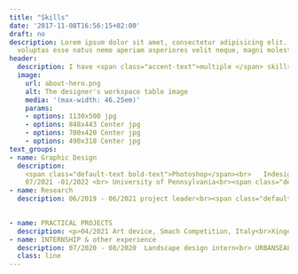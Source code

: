 ```yaml
---
title: "Skills"
date: '2017-11-08T16:56:15+02:00'
draft: no
description: Lorem ipsum dolor sit amet, consectetur adipisicing elit. Dolores porro
  voluptas esse natus nemo aperiam asperiores velit neque, magni molestiae!
header:
  description: I have <span class="accent-text">multiple </span> skills in different areas.
  image:
    url: about-hero.png
    alt: The designer's workspace table image
    media: '(max-width: 46.25em)'
    params:
    - options: 1130x500 jpg
    - options: 848x443 Center jpg
    - options: 700x420 Center jpg
    - options: 490x318 Center jpg
text_groups:
- name: Graphic Design
  description: 
    <span class="default-text bold-text">Photoshop</span><br>	Indesign<br><span class="default-text bold-text">Summer    Project:Energy and future city:Innovative Architecture </span><br><br>
    07/2021 -01/2022 <br> University of Pennsylvania<br><span class="default-text bold-text">Master of Landscape Architecture </span><br>
- name: Research
  description: 06/2019 - 06/2021 project leader<br><span class="default-text bold-text">National-level Entrepreneurship and   Innovation Program</span><br>Restoration Research on the Landscape Image of the Ancient Canal based on Beijing Water Conservancy -Taking Ba River as an Example<br>- Classified the historical information of Ba River and collected information of status qu<br>- Compared the information to obtain a feasible restoration method<br>06/2018 - 09/2019 project leader<br><span class="default-text bold-text">School-level Entrepreneurship and   Innovation Program</span><br>Research on Cultural Spirit Activation of Campus Landscape with Micro-transformation <br>- Investigated the historical changes of campus landscape<br>- Analyzed the reason behind campus landscape collages and proposed strategy

  
- name: PRACTICAL PROJECTS
  description: <p>04/2021 Art device, Smach Competition, Italy<br>Xinge Zhang	x Jiaqi Qiu</p> <a    href="https://www.smach.it/xinge-zhang-jiaqi-qiu">Fragile as a rainbow</a>  <p>07/2019 SECOND PRIZE UIA-CBA Construction Workshop</p> Beijing Forestry University x Chiba University <p><a href="https://www.gooood.cn/recycling-station-in-the-pear-orchard-china-beijing-forestry-university-chiba-university.htm">Liyuan Garbage Collection Station</a></p><p>05/2020 Renovation Project of Old Neighborhood in Xicheng District, Beijing, China</p> 07/2019 'Field Trip to Buried Hill 'Summer Landscape Workshop for College Students on 		Traditional Chinese Villages<br> <a    href="https://www.bilibili.com/video/av65690649/">Flower House· Bamboo Pavilion</a> 
- name: INTERNSHIP & other experience
  description: 07/2020 - 08/2020  Landscape design intern<br> URBANSEAL International Planner & Designer (Beijing) Co., LTD.<br>03/2021-07/2021 Landscape design intern<br>  PMA+Plasma Studio<br>07/2019 - 09/2019 Exhibition Design<br>research exhibited during the International Design Week of Baita Temple 
  class: line
---
```



